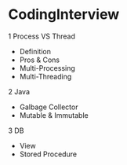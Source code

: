 # CodingInterview
1 Process VS Thread
 * Definition
 * Pros & Cons
 * Multi-Processing 
 * Multi-Threading

2 Java
 * Galbage Collector
 * Mutable & Immutable
 
3 DB
 * View
 * Stored Procedure
 
